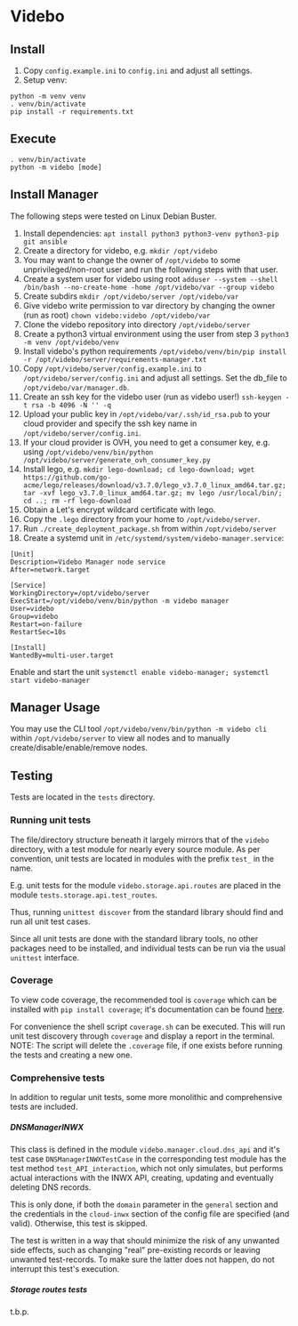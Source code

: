 # Videbo

## Install

1. Copy `config.example.ini` to `config.ini` and adjust all settings.
2. Setup venv:
```
python -m venv venv
. venv/bin/activate
pip install -r requirements.txt
```

## Execute

```
. venv/bin/activate
python -m videbo [mode]
```

## Install Manager

The following steps were tested on Linux Debian Buster.

1. Install dependencies: `apt install python3 python3-venv python3-pip git ansible`
2. Create a directory for videbo, e.g. `mkdir /opt/videbo`
3. You may want to change the owner of `/opt/videbo` to some unprivileged/non-root user and run the following steps
with that user.
4. Create a system user for videbo using root
`adduser --system --shell /bin/bash --no-create-home -home /opt/videbo/var --group videbo`
5. Create subdirs `mkdir /opt/videbo/server /opt/videbo/var`
6. Give videbo write permission to var directory by changing the owner (run as root)
`chown videbo:videbo /opt/videbo/var`
7. Clone the videbo repository into directory `/opt/videbo/server`
8. Create a python3 virtual environment using the user from step 3 `python3 -m venv /opt/videbo/venv`
9. Install videbo's python requirements
`/opt/videbo/venv/bin/pip install -r /opt/videbo/server/requirements-manager.txt`
10. Copy `/opt/videbo/server/config.example.ini` to `/opt/videbo/server/config.ini` and adjust all settings.
Set the db_file to `/opt/videbo/var/manager.db`.
11. Create an ssh key for the videbo user (run as videbo user!) `ssh-keygen -t rsa -b 4096 -N '' -q`
12. Upload your public key in `/opt/videbo/var/.ssh/id_rsa.pub` to your cloud provider and specify the ssh key name
in `/opt/videbo/server/config.ini`.
13. If your cloud provider is OVH, you need to get a consumer key, e.g. using
`/opt/videbo/venv/bin/python /opt/videbo/server/generate_ovh_consumer_key.py`
14. Install lego, e.g.
`mkdir lego-download; cd lego-download;
wget https://github.com/go-acme/lego/releases/download/v3.7.0/lego_v3.7.0_linux_amd64.tar.gz;
tar -xvf lego_v3.7.0_linux_amd64.tar.gz; mv lego /usr/local/bin/; cd ..; rm -rf lego-download`
15. Obtain a Let's encrypt wildcard certificate with lego.
16. Copy the `.lego` directory from your home to `/opt/videbo/server`.
17. Run `./create_deployment_package.sh` from within `/opt/videbo/server`
18. Create a systemd unit in `/etc/systemd/system/videbo-manager.service`:
```
[Unit]
Description=Videbo Manager node service
After=network.target

[Service]
WorkingDirectory=/opt/videbo/server
ExecStart=/opt/videbo/venv/bin/python -m videbo manager
User=videbo
Group=videbo
Restart=on-failure
RestartSec=10s

[Install]
WantedBy=multi-user.target
```
Enable and start the unit `systemctl enable videbo-manager; systemctl start videbo-manager`

## Manager Usage

You may use the CLI tool `/opt/videbo/venv/bin/python -m videbo cli` within `/opt/videbo/server`
to view all nodes and to manually create/disable/enable/remove nodes.


## Testing

Tests are located in the `tests` directory. 

### Running unit tests

The file/directory structure beneath it largely mirrors that of the `videbo` directory, with a test module for nearly every source module. As per convention, unit tests are located in modules with the prefix `test_` in the name. 

E.g. unit tests for the module `videbo.storage.api.routes` are placed in the module `tests.storage.api.test_routes`.

Thus, running `unittest discover` from the standard library should find and run all unit test cases.

Since all unit tests are done with the standard library tools, no other packages need to be installed, and individual tests can be run via the usual `unittest` interface.

### Coverage

To view code coverage, the recommended tool is `coverage` which can be installed with `pip install coverage`; it's documentation can be found [here](https://coverage.readthedocs.io/en/stable/).

For convenience the shell script `coverage.sh` can be executed. This will run unit test discovery through `coverage` and display a report in the terminal. NOTE: The script will delete the `.coverage` file, if one exists before running the tests and creating a new one.

### Comprehensive tests

In addition to regular unit tests, some more monolithic and comprehensive tests are included.

##### DNSManagerINWX

This class is defined in the module `videbo.manager.cloud.dns_api` and it's test case `DNSManagerINWXTestCase` in the corresponding test module has the test method `test_API_interaction`, which not only simulates, but performs actual interactions with the INWX API, creating, updating and eventually deleting DNS records.

This is only done, if both the `domain` parameter in the `general` section and the credentials in the `cloud-inwx` section of the config file are specified (and valid). Otherwise, this test is skipped.

The test is written in a way that should minimize the risk of any unwanted side effects, such as changing "real" pre-existing records or leaving unwanted test-records. To make sure the latter does not happen, do not interrupt this test's execution.

##### Storage routes tests

t.b.p.
